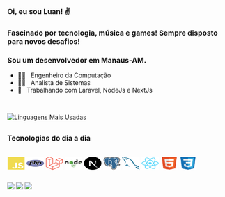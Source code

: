 ### Oi, eu sou Luan! ✌️ 
### Fascinado por tecnologia, música e games! Sempre disposto para novos desafios!
<!-- [![Blog](https://img.shields.io/badge/Discord-7289DA?style=for-the-badge&logo=discord&logoColor=white/)](https://discord.com/channels/LuanOliveira#7248)
[![Blog](https://img.shields.io/badge/LinkedIn-0077B5?style=for-the-badge&logo=linkedin&logoColor=white)](https://www.linkedin.com/in/luan-de-oliveira-274297161) -->

### Sou um desenvolvedor em Manaus-AM.

- 👨‍🎓  &nbsp; Engenheiro da Computação
- 👨‍💻 &nbsp;  Analista de Sistemas
- 📖 &nbsp; Trabalhando com Laravel, NodeJs e NextJs

<br>

[![Linguagens Mais Usadas](https://github-readme-stats.vercel.app/api/top-langs/?username=luandoliveira&layout=compact&custom_title=Linguagens%20Mais%20Usadas&locale=pt-br&theme=dark)](https://github.com/anuraghazra/github-readme-stats)

##
### Tecnologias do dia a dia

<div style="display: inline_block"><br>
  <img align="center" alt="Luan-Js" height="30" width="40" src="https://raw.githubusercontent.com/devicons/devicon/master/icons/javascript/javascript-plain.svg">
  <img align="center" alt="Luan-PHP" height="30" width="40" src="https://raw.githubusercontent.com/devicons/devicon/master/icons/php/php-original.svg">
  <img align="center" alt="Luan-Laravel" height="30" width="40" src="https://raw.githubusercontent.com/devicons/devicon/master/icons/laravel/laravel-original.svg">
  <img align="center" alt="Luan-Node" height="30" width="40" src="https://raw.githubusercontent.com/devicons/devicon/master/icons/nodejs/nodejs-original-wordmark.svg">
  <img align="center" alt="Luan-Nextjs" height="30" width="40" src="https://raw.githubusercontent.com/devicons/devicon/master/icons/nextjs/nextjs-original.svg">
  <img align="center" alt="Luan-pgsql" height="30" width="40" src="https://raw.githubusercontent.com/devicons/devicon/master/icons/postgresql/postgresql-original.svg">
  <img align="center" alt="Luan-Mysql" height="30" width="40" src="https://raw.githubusercontent.com/devicons/devicon/master/icons/mysql/mysql-original.svg">
  <img align="center" alt="Luan-React" height="30" width="40" src="https://raw.githubusercontent.com/devicons/devicon/master/icons/react/react-original.svg">
  <img align="center" alt="Luan-HTML" height="30" width="40" src="https://raw.githubusercontent.com/devicons/devicon/master/icons/html5/html5-original.svg">
  <img align="center" alt="Luan-CSS" height="30" width="40" src="https://raw.githubusercontent.com/devicons/devicon/master/icons/css3/css3-original.svg">
</div>

 ##
 
<div> 
 <a href="https://discord.com/channels/LuanOliveira#7248" target="_blank"><img src="https://img.shields.io/badge/Discord-7289DA?style=for-the-badge&logo=discord&logoColor=white" target="_blank"></a> 
  <a href = "mailto:luanf.d.silva@gmail.com"><img src="https://img.shields.io/badge/-Gmail-%23333?style=for-the-badge&logo=gmail&logoColor=white" target="_blank"></a>
  <a href="https://www.linkedin.com/in/luan-de-oliveira-274297161/" target="_blank"><img src="https://img.shields.io/badge/-LinkedIn-%230077B5?style=for-the-badge&logo=linkedin&logoColor=white" target="_blank"></a> 
</div>

